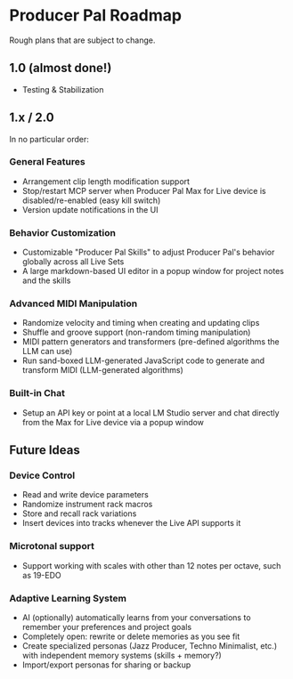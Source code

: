 # Producer Pal Roadmap

Rough plans that are subject to change.

## 1.0 (almost done!)

- Testing & Stabilization

## 1.x / 2.0

In no particular order:

### General Features

- Arrangement clip length modification support
- Stop/restart MCP server when Producer Pal Max for Live device is
  disabled/re-enabled (easy kill switch)
- Version update notifications in the UI

### Behavior Customization

- Customizable "Producer Pal Skills" to adjust Producer Pal's behavior
  globally across all Live Sets
- A large markdown-based UI editor in a popup window for project notes and the
  skills

### Advanced MIDI Manipulation

- Randomize velocity and timing when creating and updating clips
- Shuffle and groove support (non-random timing manipulation)
- MIDI pattern generators and transformers (pre-defined algorithms the LLM can
  use)
- Run sand-boxed LLM-generated JavaScript code to generate and transform MIDI
  (LLM-generated algorithms)

### Built-in Chat

- Setup an API key or point at a local LM Studio server and chat directly from
  the Max for Live device via a popup window

## Future Ideas

### Device Control

- Read and write device parameters
- Randomize instrument rack macros
- Store and recall rack variations
- Insert devices into tracks whenever the Live API supports it

### Microtonal support

- Support working with scales with other than 12 notes per octave, such as
  19-EDO

### Adaptive Learning System

- AI (optionally) automatically learns from your conversations to remember your
  preferences and project goals
- Completely open: rewrite or delete memories as you see fit
- Create specialized personas (Jazz Producer, Techno Minimalist, etc.) with
  independent memory systems (skills + memory?)
- Import/export personas for sharing or backup
